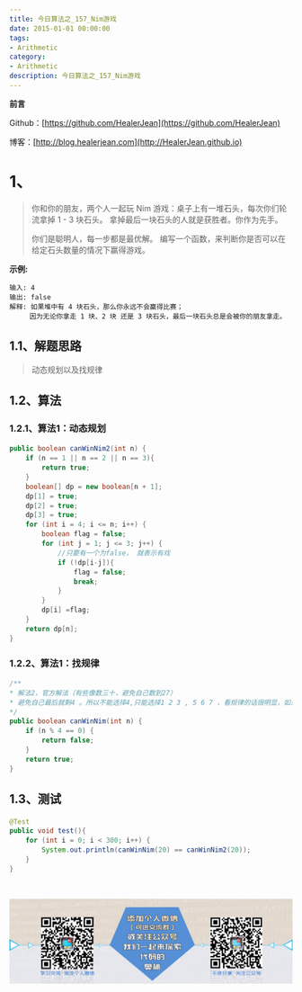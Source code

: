 ```yaml
---
title: 今日算法之_157_Nim游戏
date: 2015-01-01 00:00:00
tags: 
- Arithmetic
category: 
- Arithmetic
description: 今日算法之_157_Nim游戏
---
```


**前言**     

 Github：[https://github.com/HealerJean](https://github.com/HealerJean)         

 博客：[http://blog.healerjean.com](http://HealerJean.github.io)          



# 1、
> 你和你的朋友，两个人一起玩 Nim 游戏：桌子上有一堆石头，每次你们轮流拿掉 1 - 3 块石头。 拿掉最后一块石头的人就是获胜者。你作为先手。   
>
> 你们是聪明人，每一步都是最优解。 编写一个函数，来判断你是否可以在给定石头数量的情况下赢得游戏。

**示例:**

```
输入: 4
输出: false 
解释: 如果堆中有 4 块石头，那么你永远不会赢得比赛；
     因为无论你拿走 1 块、2 块 还是 3 块石头，最后一块石头总是会被你的朋友拿走。
```



## 1.1、解题思路 

>  动态规划以及找规律



## 1.2、算法

### 1.2.1、算法1：动态规划

```java
public boolean canWinNim2(int n) {
    if (n == 1 || n == 2 || n == 3){
        return true;
    }
    boolean[] dp = new boolean[n + 1];
    dp[1] = true;
    dp[2] = true;
    dp[3] = true;
    for (int i = 4; i <= n; i++) {
        boolean flag = false;
        for (int j = 1; j <= 3; j++) {
            //只要有一个为false， 就表示有戏
            if (!dp[i-j]){
                flag = false;
                break;
            }
        }
        dp[i] =flag;
    }
    return dp[n];
}
```

### 1.2.2、算法1：找规律

```java
/**
* 解法2，官方解法（有些像数三十，避免自己数到27）
* 避免自己最后就剩4 。所以不能选择4,只能选择1 2 3 , 5 6 7 ，看规律的话很明显，如果是4的倍数则false
*/
public boolean canWinNim(int n) {
    if (n % 4 == 0) {
        return false;
    }
    return true;
}
```




## 1.3、测试 

```java
@Test
public void test(){
    for (int i = 0; i < 300; i++) {
        System.out.println(canWinNim(20) == canWinNim2(20));
    }
}
```



​          

![ContactAuthor](https://raw.githubusercontent.com/HealerJean/HealerJean.github.io/master/assets/img/artical_bottom.jpg)



<link rel="stylesheet" href="https://unpkg.com/gitalk/dist/gitalk.css">

<script src="https://unpkg.com/gitalk@latest/dist/gitalk.min.js"></script> 
<div id="gitalk-container"></div>    
 <script type="text/javascript">
    var gitalk = new Gitalk({
		clientID: `1d164cd85549874d0e3a`,
		clientSecret: `527c3d223d1e6608953e835b547061037d140355`,
		repo: `HealerJean.github.io`,
		owner: 'HealerJean',
		admin: ['HealerJean'],
		id: 'uzM92f87LsZalQ0b',
    });
    gitalk.render('gitalk-container');
</script> 


